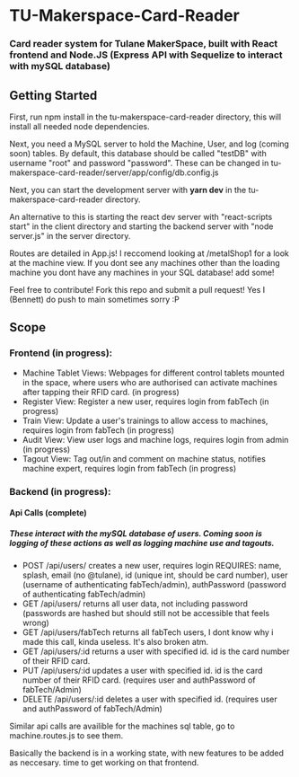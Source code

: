 # TU-Makerspace-Card-Reader
### Card reader system for Tulane MakerSpace, built with React frontend and Node.JS (Express API with Sequelize to interact with mySQL database)
  

## Getting Started
First, run npm install in the tu-makerspace-card-reader directory, this will install all needed node dependencies. 

Next, you need a MySQL server to hold the Machine, User, and log (coming soon) tables. By default, this database should be called "testDB" with username "root" and password "password". These can be changed in tu-makerspace-card-reader/server/app/config/db.config.js

Next, you can start the development server with **yarn dev** in the tu-makerspace-card-reader directory.

An alternative to this is starting the react dev server with "react-scripts start" in the client directory and starting the backend server with "node server.js" in the server directory.

Routes are detailed in App.js! I reccomend looking at /metalShop1 for a look at the machine view. If you dont see any machines other than the loading machine you dont have any machines in your SQL database! add some!

Feel free to contribute! Fork this repo and submit a pull request! Yes I (Bennett) do push to main sometimes sorry :P


## Scope
### Frontend (in progress):
- Machine Tablet Views: Webpages for different control tablets mounted in the space, where users who are authorised can activate machines after tapping their RFID card. (in progress)
- Register View: Register a new user, requires login from fabTech (in progress)
- Train View: Update a user's trainings to allow access to machines, requires login from fabTech (in progress)
- Audit View: View user logs and machine logs, requires login from admin (in progress)
- Tagout View: Tag out/in and comment on machine status, notifies machine expert, requires login from fabTech (in progress)

### Backend (in progress):
#### Api Calls (complete)
##### These interact with the mySQL database of users. Coming soon is logging of these actions as well as logging machine use and tagouts.
- POST /api/users/ creates a new user, requires login
    REQUIRES: name, splash, email (no @tulane), id (unique int, should be card number), user (username of authenticating fabTech/admin), authPassword (password of authenticating fabTech/admin)
- GET /api/users/ returns all user data, not including password (passwords are hashed but should still not be accessible that feels wrong)
- GET /api/users/fabTech returns all fabTech users, I dont know why i made this call, kinda useless. It's also broken atm.
- GET /api/users/:id returns a user with specified id. id is the card number of their RFID card.
- PUT /api/users/:id updates a user with specified id. id is the card number of their RFID card. (requires user and authPassword of fabTech/Admin)
- DELETE /api/users/:id deletes a user with specified id. (requires user and authPassword of fabTech/Admin)

Similar api calls are availible for the machines sql table, go to machine.routes.js to see them.

Basically the backend is in a working state, with new features to be added as neccesary. time to get working on that frontend.

